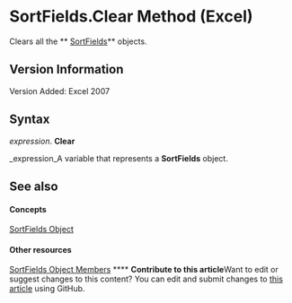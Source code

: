 
# SortFields.Clear Method (Excel)

Clears all the  ** [SortFields](a9c83ea1-1cd9-1552-1f03-71bd92a2cc72.md)** objects.


## Version Information

Version Added: Excel 2007 


## Syntax

 _expression_. **Clear**

 _expression_A variable that represents a  **SortFields** object.


## See also


#### Concepts


 [SortFields Object](a9c83ea1-1cd9-1552-1f03-71bd92a2cc72.md)
#### Other resources


 [SortFields Object Members](3fe54843-d34a-5d1a-75d6-2645da2755bc.md)
****   **Contribute to this article**Want to edit or suggest changes to this content? You can edit and submit changes to  [this article](https://github.com/jhershey00/VBA_Excel_Test/OpenXMLCon/articles/de70763b-0cad-ed83-8c16-1eaa9d31627f.md) using GitHub.

